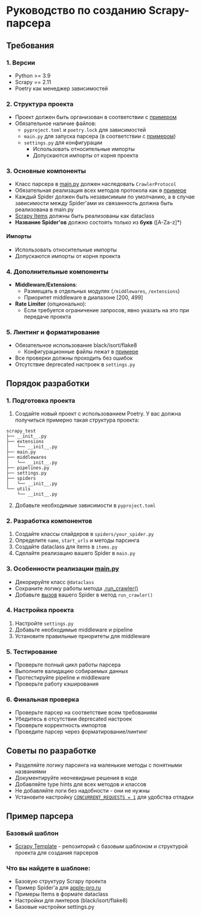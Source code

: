 # Руководство по созданию Scrapy-парсера

## Требования

### 1. Версии
- Python >= 3.9
- Scrapy == 2.11
- Poetry как менеджер зависимостей

### 2. Структура проекта
- Проект должен быть организован в соответствии с [примером](#пример-парсера)
- Обязательное наличие файлов:
  - `pyproject.toml` и `poetry.lock` для зависимостей
  - `main.py` для запуска парсера (в соответствии с [примером](#пример-парсера))
  - `settings.py` для конфигурации
    - Использовать относительные импорты
    - Допускаются импорты от корня проекта

### 3. Основные компоненты

- Класс парсера в [main.py](https://github.com/ByteVoyager1/scrapy_templates/blob/main/example/apple_pro/main.py) должен наследовать `CrawlerProtocol`
- Обязательная реализация всех методов протокола как в [примере](#пример-парсера)
- Каждый Spider должен быть независимым по умолчанию, а в случае зависимости между Spider'ами их связанность должна быть реализована в main.py
- [Scrapy Items](https://docs.scrapy.org/en/latest/topics/items.html) должны быть реализованы как dataclass
- **Название Spider'ов** должно состоять только из **букв** ([A-Za-z]*) 

#### Импорты
- Использовать относительные импорты
- Допускаются импорты от корня проекта

### 4. Дополнительные компоненты
- **Middleware/Extensions**: 
  - Размещать в отдельных модулях (`/middlewares`, `/extensions`)
  - Приоритет middleware в диапазоне [200, 499]
- **Rate Limiter** (опционально):
  - Если требуется ограничение запросов, явно указать на это при передаче проекта

### 5. Линтинг и форматирование
- Обязательное использование black/isort/flake8
    - Конфигурационные файлы лежат в [примере](#пример-парсера)
- Все проверки должны проходить без ошибок
- Отсутствие deprecated настроек в `settings.py`

## Порядок разработки

### 1. Подготовка проекта 
1. Создайте новый проект с использованием Poetry.
У вас должна получиться примерно такая структура проекта:
```
scrapy_test
├── __init__.py
├── extensions
│   └── __init__.py
├── main.py
├── middlewares
│   └── __init__.py
├── pipelines.py
├── settings.py
├── spiders
│   └── __init__.py
└── utils
    └── __init__.py
```
2. Добавьте необходимые зависимости в `pyproject.toml`

### 2. Разработка компонентов
1. Создайте классы спайдеров в `spiders/your_spider.py`
2. Определите `name`, `start_urls` и методы парсинга
3. Создайте dataclass для items в `items.py`
4. Сделайте реализацию вашего Spider в `main.py`

### 3. Особенности реализации [main.py](https://github.com/ByteVoyager1/scrapy_templates/blob/main/example/apple_pro/main.py)
- Декорируйте класс `@dataclass`
- Сохраните логику работы метода [.run_crawler()](https://github.com/ByteVoyager1/scrapy_templates/blob/main/example/apple_pro/main.py#L12)
- Добавьте [вызов](https://github.com/ByteVoyager1/scrapy_templates/blob/main/example/apple_pro/main.py#L13) вашего Spider в метод `run_crawler()`

### 4. Настройка проекта
1. Настройте `settings.py`
2. Добавьте необходимые middleware и pipeline
3. Установите правильные приоритеты для middleware

### 5. Тестирование
- Проверьте полный цикл работы парсера
- Выполните валидацию собираемых данных
- Протестируйте pipeline и middleware
- Проверьте работу кэширования

### 6. Финальная проверка
- Проверьте парсер на соответствие всем требованиям
- Убедитесь в отсутствии deprecated настроек
- Проверьте корректность импортов
- Проведите парсер через форматирование/линтинг

## Советы по разработке

- Разделяйте логику парсинга на маленькие методы с понятными названиями
- Документируйте неочевидные решения в коде
- Добавляйте type hints для всех методов и классов
- Не добавляйте логи без надобности - они не нужны
- Установите настройку [`CONCURRENT_REQUESTS = 1`](https://docs.scrapy.org/en/latest/topics/settings.html#concurrent-requests) для удобства отладки

## Пример парсера


### Базовый шаблон
- [Scrapy Template](https://github.com/ByteVoyager1/scrapy_templates) - репозиторий с базовым шаблоном и структурой проекта для создания парсеров

### Что вы найдете в шаблоне:
- Базовую структуру Scrapy проекта
- Пример Spider'а для [apple-pro.ru](https://apple-pro.ru/)
- Примеры Items в формате dataclass
- Настройки для линтеров (black/isort/flake8)
- Базовые настройки settings.py
